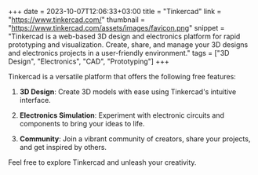 +++
date = 2023-10-07T12:06:33+03:00 
title = "Tinkercad"
link = "https://www.tinkercad.com/"
thumbnail = "https://www.tinkercad.com/assets/images/favicon.png"
snippet = "Tinkercad is a web-based 3D design and electronics platform for rapid prototyping and visualization. Create, share, and manage your 3D designs and electronics projects in a user-friendly environment."
tags = ["3D Design", "Electronics", "CAD", "Prototyping"]
+++

Tinkercad is a versatile platform that offers the following free features:

1. **3D Design**: Create 3D models with ease using Tinkercad's intuitive interface.

2. **Electronics Simulation**: Experiment with electronic circuits and components to bring your ideas to life.

3. **Community**: Join a vibrant community of creators, share your projects, and get inspired by others.

Feel free to explore Tinkercad and unleash your creativity.
